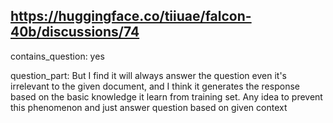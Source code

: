 ## https://huggingface.co/tiiuae/falcon-40b/discussions/74

contains_question: yes

question_part: But I find it will always answer the question even it's irrelevant to the given document, and I think it generates the response based on the basic knowledge it learn from training set. Any idea to prevent this phenomenon and just answer question based on given context